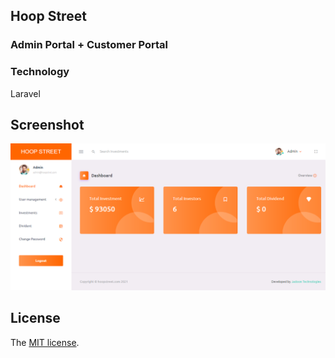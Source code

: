 ## Hoop Street
### Admin Portal + Customer Portal

### Technology
Laravel

## Screenshot

![Image description](https://raw.githubusercontent.com/omerjadoon/ernie-projects/main/screenshots/hoopstreet.png)



## License

The [MIT license](http://opensource.org/licenses/MIT).
